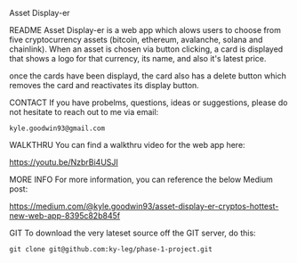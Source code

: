 Asset Display-er

README 
Asset Display-er is a web app which alows users to choose from five cryptocurrency assets (bitcoin, ethereum, avalanche, solana and chainlink). When an asset is chosen via button clicking, a card is displayed that shows a logo for that currency, its name, and also it's latest price. 

once the cards have been displayd, the card also has a delete button which removes the card and reactivates its display button. 

CONTACT 
If you have probelms, questions, ideas or suggestions, please do not hesitate to reach out to me via email:

    kyle.goodwin93@gmail.com

WALKTHRU
You can find a walkthru video for the web app here:

https://youtu.be/NzbrBi4USJI

MORE INFO 
For more information, you can reference the below Medium post:

https://medium.com/@kyle.goodwin93/asset-display-er-cryptos-hottest-new-web-app-8395c82b845f

GIT 
To download the very lateset source off the GIT server, do this:

    git clone git@github.com:ky-leg/phase-1-project.git
